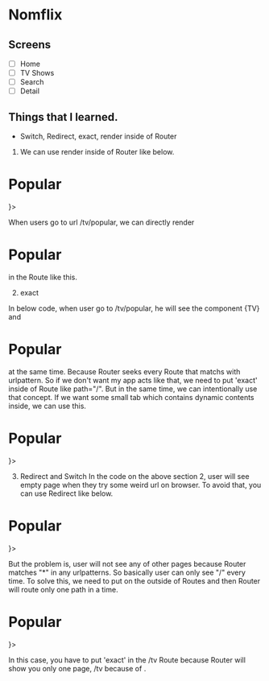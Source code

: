 # Nomflix

## Screens

- [ ] Home
- [ ] TV Shows
- [ ] Search
- [ ] Detail

## Things that I learned.

- Switch, Redirect, exact, render inside of Router
1. We can use render inside of Router like below.

<Router>
    <Route path="/tv/popular" exact render={()=><h1>Popular</h1>}></Route>    
</Router>

When users go to url /tv/popular, we can directly render <h1>Popular</h1> in the Route like this.

2. exact

In below code, when user go to /tv/popular, he will see the component {TV} and <h1>Popular</h1> at the same time. Because Router seeks every Route that matchs with urlpattern.
So if we don't want my app acts like that, we need to put 'exact' inside of Route like path="/".
But in the same time, we can intentionally use that concept. If we want some small tab which contains dynamic contents inside, we can use this.

<Router>
    <Route path="/" exact component={Home}></Route>
    <Route path="/tv" component={TV}></Route>
    <Route path="/tv/popular" render={()=><h1>Popular</h1>}></Route>
</Router>

3. Redirect and Switch
In the code on the above section 2, user will see empty page when they try some weird url on browser. To avoid that, you can use Redirect like below.

<Router>
    <Route path="/" exact component={Home}></Route>
    <Route path="/tv" component={TV}></Route>
    <Route path="/tv/popular" render={()=><h1>Popular</h1>}></Route>
    <Redirect from="*" to="/" />
</Router>

But the problem is, user will not see any of other pages because Router matches "*" in any urlpatterns. So basically user can only see "/" every time.
To solve this, we need to put <Switch></Switch> on the outside of Routes and then Router will route only one path in a time.

<Router>
    <Switch>
        <Route path="/" exact component={Home}></Route>
        <Route path="/tv" exact component={TV}></Route>
        <Route path="/tv/popular" exact render={()=><h1>Popular</h1>}></Route>
        <Route path="/search" exact component={Search}></Route>
        <Redirect from="*" to="/" />
    </Switch>
</Router>

In this case, you have to put 'exact' in the /tv Route because Router will show you only one page, /tv because of <Switch></Switch>.